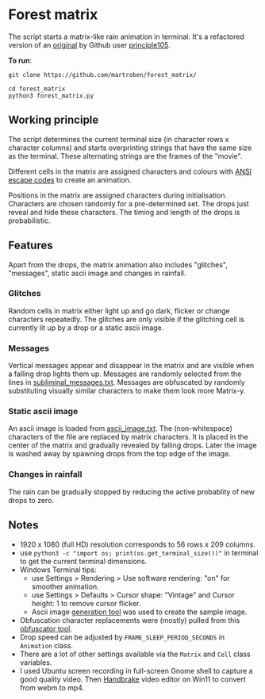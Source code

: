 # Forest matrix
The script starts a matrix-like rain animation in terminal. It's a refactored version of an [original](https://github.com/principle105/matrix_rain/tree/main/matrix_rain) by Github user [principle105](original_creator_license.md).

**To run**:
```shell
git clone https://github.com/martroben/forest_matrix/

cd forest_matrix
python3 forest_matrix.py
```

## Working principle
The script determines the current terminal size (in character rows x character columns) and starts overprinting strings that have the same size as the terminal. These alternating strings are the frames of the "movie".

Different cells in the matrix are assigned characters and colours with [ANSI escape codes](https://en.wikipedia.org/wiki/ANSI_escape_code) to create an animation.

Positions in the matrix are assigned characters during initialisation. Characters are chosen randomly for a pre-determined set. The drops just reveal and hide these characters. The timing and length of the drops is probabilistic.

## Features
Apart from the drops, the matrix animation also includes "glitches", "messages", static ascii image and changes in rainfall.

### Glitches
Random cells in matrix either light up and go dark, flicker or change characters repeatedly. The glitches are only visible if the glitching cell is currently lit up by a drop or a static ascii image.

### Messages
Vertical messages appear and disappear in the matrix and are visible when a falling drop lights them up. Messages are randomly selected from the lines in [subliminal_messages.txt](subliminal_messages.txt). Messages are obfuscated by randomly substituting visually similar characters to make them look more Matrix-y.

### Static ascii image
An ascii image is loaded from [ascii_image.txt](ascii_image.txt). The (non-whitespace) characters of the file are replaced by matrix characters. It is placed in the center of the matrix and gradually revealed by falling drops. Later the image is washed away by spawning drops from the top edge of the image.

### Changes in rainfall
The rain can be gradually stopped by reducing the active probablity of new drops to zero.

## Notes
- 1920 x 1080 (full HD) resolution corresponds to 56 rows x 209 columns.
- use `python3 -c "import os; print(os.get_terminal_size())"` in terminal to get the current terminal dimensions.
- Windows Terminal tips:
    - use Settings > Rendering > Use software rendering: "on" for smoother animation.
    - use Settings > Defaults > Cursor shape: "Vintage" and Cursor height: 1 to remove cursor flicker.
    - Ascii image [generation tool](https://seotoolbelt.co/tools/ascii-art-generator/#text-list-tab) was used to create the sample image.
- Obfuscation character replacements were (mostly) pulled from this [obfuscator tool](https://obfuscator.uo1.net/).
- Drop speed can be adjusted by `FRAME_SLEEP_PERIOD_SECONDS` in `Animation` class.
- There are a lot of other settings available via the `Matrix` and `Cell` class variables.
- I used Ubuntu screen recording in full-screen Gnome shell to capture a good quality video. Then [Handbrake](https://handbrake.fr/) video editor on Win11 to convert from webm to mp4.

